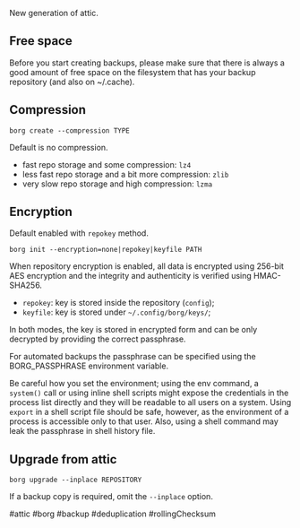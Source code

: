 New generation of attic.

## Free space

Before you start creating backups,
please make sure that there is always a good amount of free space
on the filesystem that has your backup repository (and also on ~/.cache).

## Compression

    borg create --compression TYPE

Default is no compression.

- fast repo storage and some compression: `lz4`
- less fast repo storage and a bit more compression: `zlib`
- very slow repo storage and high compression: `lzma`



## Encryption

Default enabled with `repokey` method.

    borg init --encryption=none|repokey|keyfile PATH

When repository encryption is enabled,
all data is encrypted using 256-bit AES encryption
and the integrity and authenticity is verified using HMAC-SHA256.

- `repokey`: key is stored inside the repository (`config`);
- `keyfile`: key is stored under `~/.config/borg/keys/`;

In both modes, the key is stored in encrypted form
and can be only decrypted by providing the correct passphrase.

For automated backups the passphrase can be specified
using the BORG_PASSPHRASE environment variable.

Be careful how you set the environment;
using the env command, a `system()` call or using inline shell scripts
might expose the credentials in the process list directly
and they will be readable to all users on a system.
Using `export` in a shell script file should be safe, however,
as the environment of a process is accessible only to that user.
Also, using a shell command may leak the passphrase in shell history file.

## Upgrade from attic

    borg upgrade --inplace REPOSITORY

If a backup copy is required, omit the `--inplace` option.

#attic #borg #backup #deduplication #rollingChecksum
